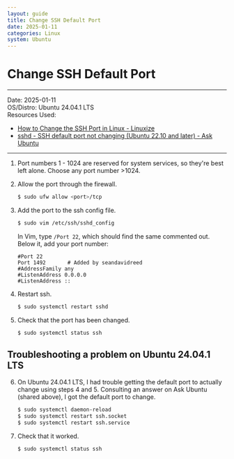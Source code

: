```yaml
---
layout: guide
title: Change SSH Default Port
date: 2025-01-11
categories: Linux
system: Ubuntu
---
```


# Change SSH Default Port

---

Date: 2025-01-11  
OS/Distro: Ubuntu 24.04.1 LTS  
Resources Used:  
- [How to Change the SSH Port in Linux - Linuxize](https://linuxize.com/post/how-to-change-ssh-port-in-linux/)
- [sshd - SSH default port not changing (Ubuntu 22.10 and later) - Ask Ubuntu](https://askubuntu.com/a/1534466)

---

1. Port numbers 1 - 1024 are reserved for system services, so they're best left alone. Choose any port number >1024.

2. Allow the port through the firewall.
   
   ```bash
   $ sudo ufw allow <port>/tcp
   ```

3. Add the port to the ssh config file.
   
   ```bash
   $ sudo vim /etc/ssh/sshd_config
   ```
   
   In Vim, type `/Port 22`, which should find the same commented out. Below it, add your port number:
   
   ```
   #Port 22
   Port 1492       # Added by seandavidreed
   #AddressFamily any
   #ListenAddress 0.0.0.0
   #ListenAddress ::
   ```

4. Restart ssh.
   
   ```bash
   $ sudo systemctl restart sshd
   ```

5. Check that the port has been changed.
   
   ```bash
   $ sudo systemctl status ssh
   ```

## Troubleshooting a problem on Ubuntu 24.04.1 LTS

6. On Ubuntu 24.04.1 LTS, I had trouble getting the default port to actually change using steps 4 and 5. Consulting an answer on Ask Ubuntu (shared above), I got the default port to change.
   
   ```bash
   $ sudo systemctl daemon-reload
   $ sudo systemctl restart ssh.socket
   $ sudo systemctl restart ssh.service
   ```

7. Check that it worked.
   
   ```bash
   $ sudo systemctl status ssh
   ```
   
   
